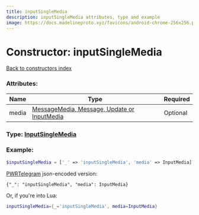 ```yaml
---
title: inputSingleMedia
description: inputSingleMedia attributes, type and example
image: https://docs.madelineproto.xyz/favicons/android-chrome-256x256.png
---
```

# Constructor: inputSingleMedia  
[Back to constructors index](index.md)



### Attributes:

| Name     |    Type       | Required |
|----------|---------------|----------|
|media|[MessageMedia, Message, Update or InputMedia](../types/InputMedia.md) | Optional|



### Type: [InputSingleMedia](../types/InputSingleMedia.md)


### Example:

```php
$inputSingleMedia = ['_' => 'inputSingleMedia', 'media' => InputMedia];
```  

[PWRTelegram](https://pwrtelegram.xyz) json-encoded version:

```
{"_": "inputSingleMedia", "media": InputMedia}
```


Or, if you're into Lua:

```lua
inputSingleMedia={_='inputSingleMedia', media=InputMedia}

```


